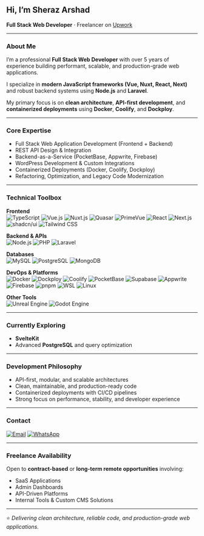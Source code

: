 ## Hi, I’m Sheraz Arshad

**Full Stack Web Developer** · Freelancer on [Upwork](https://www.upwork.com/freelancers/~01ebeb0df745084fac)

---

### About Me
I’m a professional **Full Stack Web Developer** with over 5 years of experience building performant, scalable, and production-grade web applications.  

I specialize in **modern JavaScript frameworks (Vue, Nuxt, React, Next)** and robust backend systems using **Node.js** and **Laravel**.  

My primary focus is on **clean architecture**, **API-first development**, and **containerized deployments** using **Docker**, **Coolify**, and **Dockploy**.

---

### Core Expertise
- Full Stack Web Application Development (Frontend + Backend)  
- REST API Design & Integration  
- Backend-as-a-Service (PocketBase, Appwrite, Firebase)  
- WordPress Development & Custom Integrations  
- Containerized Deployments (Docker, Coolify, Dockploy)  
- Refactoring, Optimization, and Legacy Code Modernization  

---

### Technical Toolbox

**Frontend**  
![TypeScript](https://img.shields.io/badge/-TypeScript-3178C6?logo=typescript&logoColor=fff)
![Vue.js](https://img.shields.io/badge/-Vue.js-4FC08D?logo=vue.js&logoColor=fff)
![Nuxt.js](https://img.shields.io/badge/-Nuxt.js-00DC82?logo=nuxtdotjs&logoColor=fff)
![Quasar](https://img.shields.io/badge/-Quasar-1E50A2?logo=quasar&logoColor=fff)
![PrimeVue](https://img.shields.io/badge/-PrimeVue-00A8A8?logo=primevue&logoColor=fff)
![React](https://img.shields.io/badge/-React-61DAFB?logo=react&logoColor=000)
![Next.js](https://img.shields.io/badge/-Next.js-000000?logo=next.js&logoColor=fff)
![shadcn/ui](https://img.shields.io/badge/-shadcn%2Fui-000000?logo=shadcnui&logoColor=fff)
![Tailwind CSS](https://img.shields.io/badge/-Tailwind_CSS-38B2AC?logo=tailwindcss&logoColor=fff)

**Backend & APIs**  
![Node.js](https://img.shields.io/badge/-Node.js-339933?logo=node.js&logoColor=fff)
![PHP](https://img.shields.io/badge/-PHP-777BB4?logo=php&logoColor=fff)
![Laravel](https://img.shields.io/badge/-Laravel-FF2D20?logo=laravel&logoColor=fff)

**Databases**  
![MySQL](https://img.shields.io/badge/-MySQL-4479A1?logo=mysql&logoColor=fff)
![PostgreSQL](https://img.shields.io/badge/-PostgreSQL-4169E1?logo=postgresql&logoColor=fff)
![MongoDB](https://img.shields.io/badge/-MongoDB-47A248?logo=mongodb&logoColor=fff)

**DevOps & Platforms**  
![Docker](https://img.shields.io/badge/-Docker-2496ED?logo=docker&logoColor=fff)
![Dockploy](https://img.shields.io/badge/-Dockploy-15202B)
![Coolify](https://img.shields.io/badge/-Coolify-1B2430)
![PocketBase](https://img.shields.io/badge/-PocketBase-000000)
![Supabase](https://img.shields.io/badge/-Supabase-000000)
![Appwrite](https://img.shields.io/badge/-Appwrite-FF3E3E)
![Firebase](https://img.shields.io/badge/-Firebase-FFCA28?logo=firebase&logoColor=000)
![pnpm](https://img.shields.io/badge/-pnpm-F69220)
![WSL](https://img.shields.io/badge/-WSL-2B2F3A)
![Linux](https://img.shields.io/badge/-Linux-000000?logo=linux&logoColor=fff)

**Other Tools**  
![Unreal Engine](https://img.shields.io/badge/-Unreal_Engine-0E0E0E)
![Godot Engine](https://img.shields.io/badge/-Godot_Engine-478CBF?logo=godot-engine&logoColor=fff)


---

### Currently Exploring
- **SvelteKit**  
- Advanced **PostgreSQL** and query optimization  

---

### Development Philosophy
- API-first, modular, and scalable architectures  
- Clean, maintainable, and production-ready code  
- Containerized deployments with CI/CD pipelines  
- Strong focus on performance, stability, and developer experience  

---

### Contact
[![Email](https://img.shields.io/badge/Email-sherazarshad419%40gmail.com-D14836?style=for-the-badge&logo=gmail&logoColor=white)](mailto:sherazarshad419@gmail.com)
[![WhatsApp](https://img.shields.io/badge/WhatsApp-+923170657214-25D366?style=for-the-badge&logo=whatsapp&logoColor=white)](https://wa.me/923170657214)

---

### Freelance Availability
Open to **contract-based** or **long-term remote opportunities** involving:  
- SaaS Applications  
- Admin Dashboards  
- API-Driven Platforms  
- Internal Tools & Custom CMS Solutions  

---

⭐ *Delivering clean architecture, reliable code, and production-grade web applications.*
